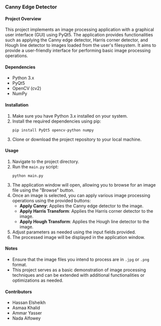 ### Canny Edge Detector

#### Project Overview
This project implements an image processing application with a graphical user interface (GUI) using PyQt5. The application provides functionalities such as applying the Canny edge detector, Harris corner detector, and Hough line detector to images loaded from the user's filesystem. It aims to provide a user-friendly interface for performing basic image processing operations.

#### Dependencies
- Python 3.x
- PyQt5
- OpenCV (cv2)
- NumPy

#### Installation
1. Make sure you have Python 3.x installed on your system.
2. Install the required dependencies using pip:
    ```
    pip install PyQt5 opencv-python numpy
    ```
3. Clone or download the project repository to your local machine.

#### Usage
1. Navigate to the project directory.
2. Run the `main.py` script:
    ```
    python main.py
    ```
3. The application window will open, allowing you to browse for an image file using the "Browse" button.
4. Once an image is selected, you can apply various image processing operations using the provided buttons:
    - **Apply Canny**: Applies the Canny edge detector to the image.
    - **Apply Harris Transform**: Applies the Harris corner detector to the image.
    - **Apply Hough Transform**: Applies the Hough line detector to the image.
5. Adjust parameters as needed using the input fields provided.
6. The processed image will be displayed in the application window.

#### Notes
- Ensure that the image files you intend to process are in `.jpg` or `.png` format.
- This project serves as a basic demonstration of image processing techniques and can be extended with additional functionalities or optimizations as needed.

#### Contributors
- Hassan Elsheikh
- Asmaa Khalid
- Ammar Yasser
- Nada Alfowey
